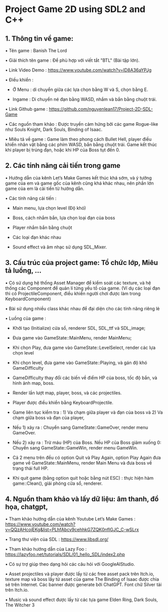 # Project Game 2D using SDL2 and C++
## 1.	Thông tin về game: 
• Tên game : Banish The Lord 

• Giải thích tên game : Để phù hợp với viết tắt "BTL" (Bài tập lớn).

•	Link Video Demo : https://www.youtube.com/watch?v=ID8A36aYPJg

•	Điều khiển : 

-	Ở Menu : di chuyển giữa các lựa chọn bằng W và S, chọn bằng E.

-	Ingame : Di chuyển né đạn bằng WASD, nhắm và bắn bằng chuột trái.


•	Link Github game : https://github.com/nguyenlean17/Project-2D-SDL-Game

•	Các nguồn tham khảo : Được truyền cảm hứng bởi các game Rogue-like như Souls Knight, Dark Souls, Binding of Isaac. 

•	Miêu tả về game : Game làm theo phong cách Bullet Hell, player điều khiển nhân vật bằng các phím WASD, bắn bằng chuột trái. Game kết thúc khi player bị trúng đạn, hoặc khi HP của Boss tụt đến 0. 
## 2.	Các tính năng cải tiến trong game
•	Hướng dẫn của kênh Let’s Make Games kết thúc khá sớm, và ý tưởng game của em và game gốc của kênh cũng khá khác nhau, nên phần lớn game của em là cải tiến từ hướng dẫn.

•	Các tính năng cải tiến : 

+ Main menu, lựa chọn level (Độ khó)

+ Boss, cách nhắm bắn, lựa chọn loại đạn của boss

+ Player nhắm bắn bằng chuột

+ Các loại đạn khác nhau

+ Sound effect và âm nhạc sử dụng SDL_Mixer.
## 3.	Cấu trúc của project game: Tổ chức lớp, Miêu tả luồng, …
•	Có sử dụng hệ thống Asset Manager để kiểm soát các texture, và hệ thống các Component để quản lí từng yếu tố của game. (Ví dụ các loại đạn thì có ProjectileComponent, điều khiển người chơi được làm trong KeyboardComponent)

•	Bài sử dụng nhiều class khác nhau để đại diện cho các tính năng riêng lẻ

•	Luồng của game : 

-	Khởi tạo (Initialize) cửa sổ, renderer SDL, SDL_ttf và SDL_image;

-	Đưa game vào GameState::MainMenu, render MainMenu;

-	Khi chọn Play, đưa game vào GameState::LevelSelect, render các lựa chọn level

-	Khi chọn level, đưa game vào GameState::Playing, và gán độ khó GameDifficulty

-	GameDifficulty thay đổi các biến về điểm HP của boss, tốc độ bắn, và hình ảnh map, boss.

-	Render lần lượt map, player, boss, và các projectiles.

-	Player được điều khiển bằng KeyboardProjectile.

-	Game liên tục kiểm tra : 1) Va chạm giữa player và đạn của boss và 2) Va chạm giữa boss và đạn của player,

-	Nếu 1) xảy ra : Chuyển sang GameState::GameOver, render menu GameOver.

-	Nếu 2) xảy ra : Trừ máu (HP) của Boss. Nếu HP của Boss giảm xuống 0: Chuyển sang GameState::GameWin, render menu GameWin.

-	Cả 2 menu trên đều có option Quit và Play Again, option Play Again đưa game về GameState::MainMenu, render Main Menu và đưa boss về trạng thái full HP.

-	Khi quit game (bằng option quit hoặc bằng nút ESC) : thực hiện hàm game::Clean(), giải phóng cửa sổ, renderer.
## 4.	Nguồn tham khảo và lấy dữ liệu: âm thanh, đồ họa, chatgpt, 
•	Tham khảo hướng dẫn của kênh Youtube Let’s Make Games : https://www.youtube.com/watch?v=QQzAHcojEKg&list=PLhfAbcv9cehhkG7ZQK0nfIGJC_C-wSLrx

•	Trang thư viện của SDL : https://www.libsdl.org/

•	Tham khảo hướng dẫn của Lazy Foo : https://lazyfoo.net/tutorials/SDL/01_hello_SDL/index2.php

•	Có sự trợ giúp theo dạng hỏi các câu hỏi với GoogleAIStudio.

•	Asset projectiles và player được lấy từ các free asset pack trên Itch.io, texture map và boss lấy từ asset của game The Binding of Isaac được chia sẻ trên Internet. Các banner được generate bởi ChatGPT. Font chữ Silver tải trên Itch.io.

•	Music và sound effect được lấy từ các tựa game Elden Ring, Dark Souls, The Witcher 3


